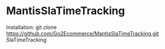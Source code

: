 # MantisSlaTimeTracking

Installation:
git clone https://github.com/Go2Ecommerce/MantisSlaTimeTracking.git SlaTimeTracking
